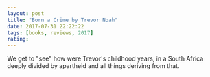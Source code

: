 ```yaml
---
layout: post
title: "Born a Crime by Trevor Noah"
date: 2017-07-31 22:22:22
tags: [books, reviews, 2017]
rating:
---
```


We get to "see" how were Trevor's childhood years, in a South Africa deeply divided by apartheid and all things deriving from that.
